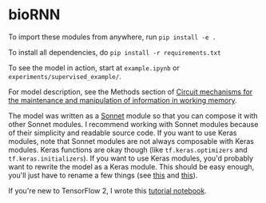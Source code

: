 # bioRNN

To import these modules from anywhere, run `pip install -e .`

To install all dependencies, do `pip install -r requirements.txt`

To see the model in action, start at `example.ipynb` or `experiments/supervised_example/`. 

For model description, see the Methods section of [Circuit mechanisms for the maintenance and manipulation of information in working memory](https://www.nature.com/articles/s41593-019-0414-3).

The model was written as a [Sonnet](https://sonnet.readthedocs.io/en/latest/index.html) module so that you can compose it with other Sonnet modules. I recommend working with Sonnet modules because of their simplicity and readable source code. If you want to use Keras modules, note that Sonnet modules are not always composable with Keras modules. Keras functions are okay though (like `tf.keras.optimizers` and `tf.keras.initializers`). If you want to use Keras modules, you'd probably want to rewrite the model as a Keras module. This should be easy enough, you'll just have to rename a few things (see [this](https://www.tensorflow.org/guide/keras/custom_layers_and_models) and [this](https://www.tensorflow.org/api_docs/python/tf/keras/layers/AbstractRNNCell)).

If you're new to TensorFlow 2, I wrote this [tutorial notebook](https://colab.research.google.com/drive/16Wr40c-iGf-3FL6m0j6Yxnw-ynId-76c?usp=sharing).
